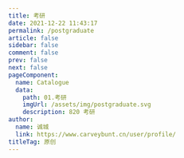 ```yaml
---
title: 考研
date: 2021-12-22 11:43:17
permalink: /postgraduate
article: false
sidebar: false
comment: false
prev: false
next: false
pageComponent: 
  name: Catalogue
  data: 
    path: 01.考研
    imgUrl: /assets/img/postgraduate.svg
    description: 820 考研
author: 
  name: 诚城
  link: https://www.carveybunt.cn/user/profile/
titleTag: 原创
---
```

